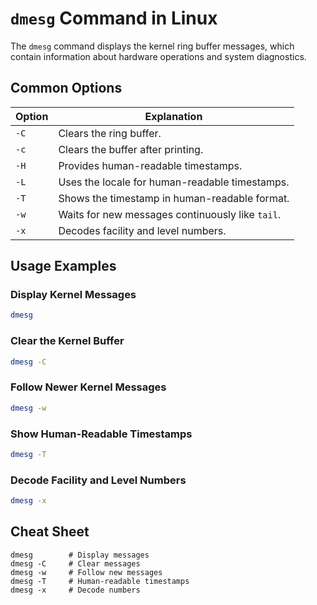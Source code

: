 # `dmesg` Command in Linux

The `dmesg` command displays the kernel ring buffer messages, which contain information about hardware operations and system diagnostics.

## Common Options

| Option     | Explanation                                      |
|------------|--------------------------------------------------|
| `-C`       | Clears the ring buffer.                          |
| `-c`       | Clears the buffer after printing.                |
| `-H`       | Provides human-readable timestamps.              |
| `-L`       | Uses the locale for human-readable timestamps.   |
| `-T`       | Shows the timestamp in human-readable format.    |
| `-w`       | Waits for new messages continuously like `tail`. |
| `-x`       | Decodes facility and level numbers.              |

## Usage Examples

### Display Kernel Messages

```bash
dmesg
```

### Clear the Kernel Buffer

```bash
dmesg -C
```

### Follow Newer Kernel Messages

```bash
dmesg -w
```

### Show Human-Readable Timestamps

```bash
dmesg -T
```

### Decode Facility and Level Numbers

```bash
dmesg -x
```

## Cheat Sheet

```plaintext
dmesg        # Display messages
dmesg -C     # Clear messages
dmesg -w     # Follow new messages
dmesg -T     # Human-readable timestamps
dmesg -x     # Decode numbers
```

